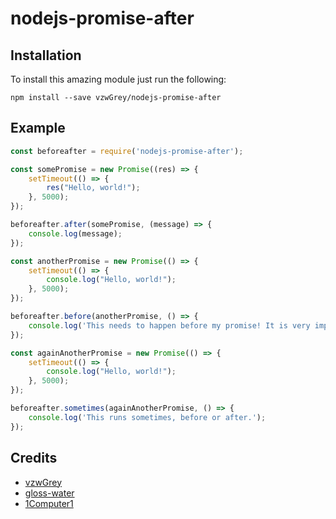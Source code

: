 # nodejs-promise-after

## Installation
To install this amazing module just run the following:
```
npm install --save vzwGrey/nodejs-promise-after
```

## Example
```js
const beforeafter = require('nodejs-promise-after');

const somePromise = new Promise((res) => {
	setTimeout(() => {
		res("Hello, world!");
	}, 5000);
});

beforeafter.after(somePromise, (message) => {
	console.log(message);
});

const anotherPromise = new Promise(() => {
	setTimeout(() => {
		console.log("Hello, world!");
	}, 5000);
});

beforeafter.before(anotherPromise, () => {
	console.log('This needs to happen before my promise! It is very important.');
});

const againAnotherPromise = new Promise(() => {
	setTimeout(() => {
		console.log("Hello, world!");
	}, 5000);
});

beforeafter.sometimes(againAnotherPromise, () => {
	console.log('This runs sometimes, before or after.');
});
```

## Credits
* [vzwGrey](https://www.github.com/vzwGrey)
* [gloss-water](https://www.github.com/gloss-water)
* [1Computer1](https://github.com/1Computer1)
